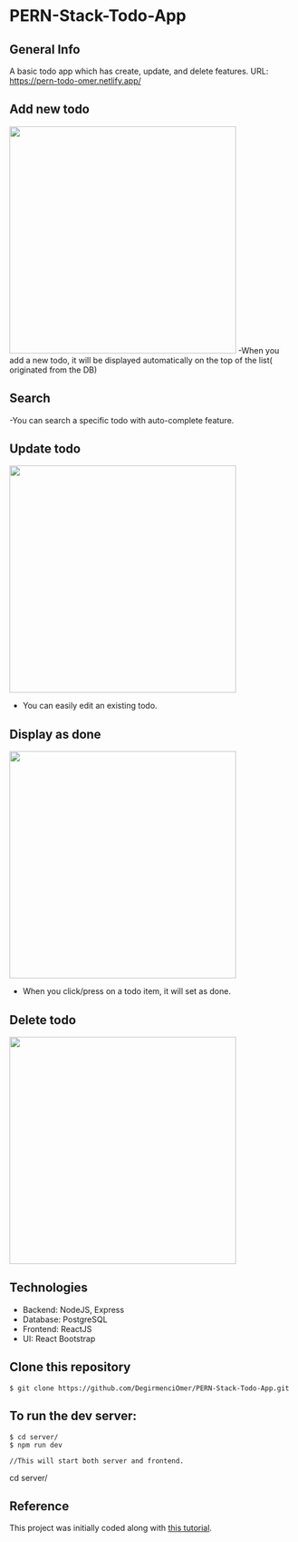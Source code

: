 # PERN-Stack-Todo-App


## General Info
A basic todo app which has create, update, and delete features.
URL: https://pern-todo-omer.netlify.app/


## Add new todo

<img src="./client/public/assets/add.png" width="400" />
-When you add a new todo, it will be displayed automatically on the top of the list( originated from the DB)


## Search
-You can search a specific todo with auto-complete feature.


## Update todo

<img src="./client/public/assets/New-Contact.png" width="400" />

- You can easily edit an existing todo.

## Display as done

<img src="./client/public/assets/New-Contact.png" width="400" />

- When you click/press on a todo item, it will set as done.
## Delete todo
<img src="./client/public/assets/Group-messaging.png" width="400" />



## Technologies 
- Backend: NodeJS, Express
- Database: PostgreSQL
- Frontend: ReactJS
- UI: React Bootstrap

 
 ## Clone this repository
```
$ git clone https://github.com/DegirmenciOmer/PERN-Stack-Todo-App.git
```

## To run the dev server:

```
$ cd server/
$ npm run dev

//This will start both server and frontend.
```
cd server/

 ## Reference
 This project was initially coded along with [this tutorial](https://www.youtube.com/watch?v=ldYcgPKEZC8).



